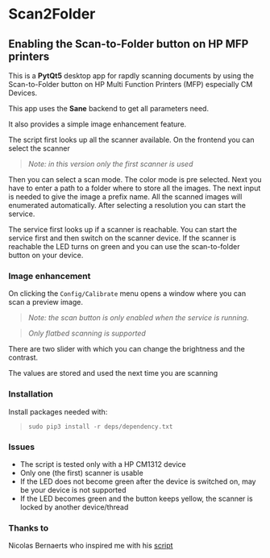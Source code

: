 # Scan2Folder

## Enabling the Scan-to-Folder button on HP MFP printers

This is a **PytQt5** desktop app for rapdly scanning documents by using the Scan-to-Folder button on HP Multi Function Printers (MFP) 
especially CM Devices.

This app uses the **Sane** backend to get all parameters need.

It also provides a simple image enhancement feature.

The script first looks up all the scanner available.
On the frontend you can select the scanner

>*Note: in this version only the first scanner is used*

Then you can select a scan mode. The color mode is pre selected.
Next you have to enter a path to a folder where to store all the images.
The next input is needed to give the image a prefix name. All the scanned images will enumerated automatically.
After selecting a resolution you can start the service.

The service first looks up if a scanner is reachable.
You can start the service first and then switch on the scanner device.
If the scanner is reachable the LED turns on green and you can use the scan-to-folder button on your device.

### Image enhancement

On clicking the `Config/Calibrate` menu opens a window where you can scan a preview image.

>*Note: the scan button is only enabled when the service is running.*

>*Only flatbed scanning is supported*

There are two slider with which you can change the brightness and the contrast.

The values are stored and used the next time you are scanning

### Installation

Install packages needed with:

>`sudo pip3 install -r deps/dependency.txt` 

### Issues

* The script is tested only with a HP CM1312 device
* Only one (the first) scanner is usable
* If the LED does not become green after the device is switched on, may be your device is not supported
* If the LED becomes green and the button keeps yellow, the scanner is locked by another device/thread

### Thanks to

Nicolas Bernaerts who inspired me with his [script](http://www.bernaerts-nicolas.fr/linux/74-ubuntu/264-ubuntu-hp-mfp-scanner-scantofolder)
